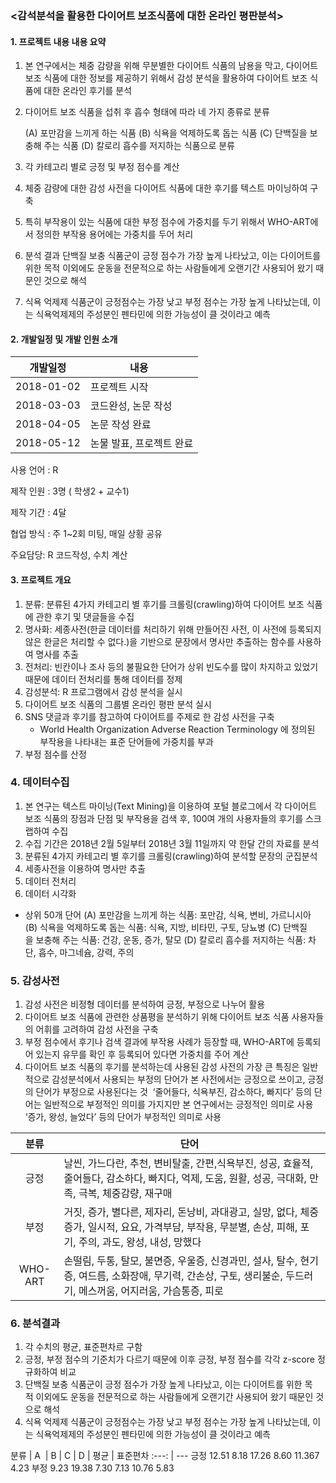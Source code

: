 ### <감석분석을 활용한 다이어트 보조식품에 대한 온라인 평판분석>



#### 1. 프로젝트 내용 내용 요약

1. 본 연구에서는 체중 감량을 위해 무분별한 다이어트 식품의 남용을 막고, 다이어트 보조 식품에 대한 정보를 제공하기 위해서 감성 분석을 활용하여 다이어트 보조 식품에 대한 온라인 후기를 분석
2. 다이어트 보조 식품을 섭취 후 흡수 형태에 따라 네 가지 종류로 분류
      
      (A) 포만감을 느끼게 하는 식품
      (B) 식욕을 억제하도록 돕는 식품
      (C) 단백질을 보충해 주는 식품
      (D) 칼로리 흡수를 저지하는 식품으로 분류

3. 각 카테고리 별로 긍정 및 부정 점수를 계산
3. 체중 감량에 대한 감성 사전을 다이어트 식품에 대한 후기를 텍스트 마이닝하여 구축
4. 특히 부작용이 있는 식품에 대한 부정 점수에 가중치를 두기 위해서 WHO-ART에서 정의한 부작용 용어에는 가중치를 두어 처리
5. 분석 결과 단백질 보충 식품군이 긍정 점수가 가장 높게 나타났고, 이는 다이어트를 위한 목적 이외에도 운동을 전문적으로 하는 사람들에게 오랜기간 사용되어 왔기 때문인 것으로 해석
6. 식욕 억제제 식품군이 긍정점수는 가장 낮고 부정 점수는 가장 높게 나타났는데, 이는 식욕억제제의 주성분인 펜타민에 의한 가능성이 클 것이라고 예측



#### 2. 개발일정 및 개발 인원 소개

개발일정 |  내용  
:---: | --- 
2018-01-02 | 프로젝트 시작
2018-03-03 | 코드완성, 논문 작성
2018-04-05 | 논문 작성 완료
2018-05-12 | 논물 발표, 프로젝트 완료

사용 언어 : R

제작 인원 : 3명 ( 학생2 + 교수1) 

제작 기간 : 4달

협업 방식 : 주 1~2회 미팅, 매일 상황 공유

주요담당: R 코드작성, 수치 계산


#### 3. 프로젝트 개요
1. 분류: 분류된 4가지 카테고리 별 후기를 크롤링(crawling)하여 다이어트 보조 식품에 관한 후기 및 댓글들을 수집
2. 명사화: 세종사전(한글 데이터를 처리하기 위해 만들어진 사전, 이 사전에 등록되지 않은 한글은 처리할 수 없다.)을 기반으로 문장에서 명사만 추출하는 함수를 사용하여 명사를 추출
3. 전처리: 빈칸이나 조사 등의 불필요한 단어가 상위 빈도수를 많이 차지하고 있었기 때문에 데이터 전처리를 통해 데이터를 정제
4. 감성분석:  R 프로그램에서 감성 분석을 실시
5. 다이어트 보조 식품의 그룹별 온라인 평판 분석 실시
6. SNS 댓글과 후기를 참고하여 다이어트를 주제로 한 감성 사전을 구축
   * World Health Organization Adverse Reaction Terminology 에 정의된 부작용을 나타내는 표준 단어들에 가중치를 부과
7. 부정 점수를 산정



### 4. 데이터수집
1. 본 연구는 텍스트 마이닝(Text Mining)을 이용하여 포털 블로그에서 각 다이어트 보조 식품의 장점과 단점 및 부작용을 검색 후, 100여 개의 사용자들의 후기를 스크랩하여 수집
2. 수집 기간은 2018년 2월 5일부터 2018년 3월 11일까지 약 한달 간의 자료를 분석
3. 분류된 4가지 카테고리 별 후기를 크롤링(crawling)하여 분석할 문장의 군집분석
4. 세종사전을 이용하여 명사만 추출
5. 데이터 전처리
6. 데이터 시각화 

* 상위 50개 단어
(A) 포만감을 느끼게 하는 식품: 포만감, 식욕, 변비, 가르니시아 
(B) 식욕을 억제하도록 돕는 식품: 식욕, 지방, 비타민, 구토, 당뇨병
(C) 단백질을 보충해 주는 식품: 건강, 운동, 증가, 탈모
(D) 칼로리 흡수를 저지하는 식품: 차단, 흡수, 마그네슘, 강력, 주의


### 5. 감성사전
1. 감성 사전은 비정형 데이터를 분석하여 긍정, 부정으로 나누어 활용
2. 다이어트 보조 식품에 관련한 상품평을 분석하기 위해 다이어트 보조 식품 사용자들의 어휘를 고려하여 감성 사전을 구축
3. 부정 점수에서 후기나 검색 결과에 부작용 사례가 등장할 때, WHO-ART에 등록되어 있는지 유무를 확인 후 등록되어 있다면 가중치를 주어 계산
4. 다이어트 보조 식품의 후기를 분석하는데 사용된 감성 사전의 가장 큰 특징은 일반적으로 감성분석에서 사용되는 부정의 단어가 본 사전에서는 긍정으로 쓰이고, 긍정의 단어가 부정으로 사용된다는 것
   ‘줄어들다, 식욕부진, 감소하다, 빠지다’ 등의 단어는 일반적으로 부정적인 의미를 가지지만 본 연구에서는 긍정적인 의미로 사용
   ‘증가, 왕성, 늘었다’ 등의 단어가 부정적인 의미로 사용


분류 |  단어  
:---: | --- 
긍정 | 날씬, 가느다란, 추천, 변비탈출, 간편,식욕부진, 성공, 효율적, 줄어들다, 감소하다, 빠지다, 억제, 도움, 원활, 성공, 극대화, 만족, 극복, 체중감량, 재구매
부정 | 거짓, 증가, 별다른, 제자리, 돈낭비, 과대광고, 실망, 없다, 체중증가, 일시적, 요요, 가격부담, 부작용, 무분별, 손상, 피해, 포기, 주의, 과도, 왕성, 내성, 망했다
WHO-ART | 손떨림, 두통, 탈모, 불면증, 우울증, 신경과민, 설사, 탈수, 현기증, 여드름, 소화장애, 무기력, 간손상, 구토, 생리불순, 두드러기, 메스꺼움, 어지러움, 가슴통증, 피로



### 6. 분석결과
1. 각 수치의 평균, 표준편차르 구함
2. 긍정, 부정 점수의 기준치가 다르기 때문에 이후 긍정, 부정 점수를 각각 z-score 정규화하여 비교
3. 단백질 보충 식품군이 긍정 점수가 가장 높게 나타났고, 이는 다이어트를 위한 목적 이외에도 운동을 전문적으로 하는 사람들에게 오랜기간 사용되어 왔기 때문인 것으로 해석
4. 식욕 억제제 식품군이 긍정점수는 가장 낮고 부정 점수는 가장 높게 나타났는데, 이는 식욕억제제의 주성분인 펜타민에 의한 가능성이 클 것이라고 예측

분류 |  A  | B  |	C   | 	D	| 평균	| 표준편차
:---: | --- 
긍정	12.51	8.18	17.26	8.60	11.367	4.23
부정	9.23	19.38	7.30	7.13	10.76	5.83

